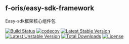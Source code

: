 ## f-oris/easy-sdk-framework

Easy-sdk框架核心组件包

[![Build Status](https://travis-ci.com/itsanr-oris/easy-sdk-framework.svg?branch=master)](https://travis-ci.com/itsanr-oris/easy-console)
[![codecov](https://codecov.io/gh/itsanr-oris/easy-sdk-framework/branch/master/graph/badge.svg)](https://codecov.io/gh/itsanr-oris/easy-console)
[![Latest Stable Version](https://poser.pugx.org/f-oris/easy-sdk-framework/v/stable)](https://packagist.org/packages/f-oris/easy-console)
[![Latest Unstable Version](https://poser.pugx.org/f-oris/easy-sdk-framework/v/unstable)](https://packagist.org/packages/f-oris/easy-console)
[![Total Downloads](https://poser.pugx.org/f-oris/easy-sdk-framework/downloads)](https://packagist.org/packages/f-oris/easy-console)
[![License](https://poser.pugx.org/f-oris/easy-sdk-framework/license)](LICENSE)
